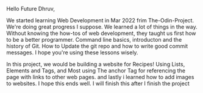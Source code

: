Hello Future Dhruv,

We started learning Web Development in Mar 2022 frim The-Odin-Project. We're doing great progress I suppose. We learned a lot of things in the way. Without knowing the how-tos of web development, they taught us first how to be a better programmer. Command line basics, introducton and the history of Git. How to Update the git repo and how to write good commit messages. I hope you're using these lessons wisely.

In this project, we would be building a website for Recipes! Using Lists, Elements and Tags, and Most using The anchor <a> Tag for referencing the page with links to other web pages. and lastly i learned how to add images to websites. I hope this ends well. I will finish this after I finish the project